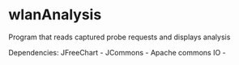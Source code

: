 wlanAnalysis
============

Program that reads captured probe requests and displays analysis

Dependencies:
JFreeChart - 
JCommons - 
Apache commons IO - 
